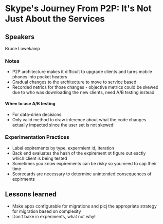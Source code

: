 # Skype's Journey From P2P: It's Not Just About the Services

## Speakers

Bruce Lowekamp

### Notes

- P2P architecture makes it difficult to upgrade clients and turns mobile phones into pocket heaters
- Gradual changes to the architecture to move to service based
- Recorded netrics for those changes - objective metrics could be skewed due to who was downloading the new clients, need A/B testing instead

#### When to use A/B testing

- For data-drien decisions
- Only valid method to draw inference about what the code changes actually impacted since the user set is not skewed

### Experimentation Practices

- Label expirements by type, expermient id, iteration
- Back end evaluates the hash of the expirement ot figure out eactly which client is being tested
- Sometimes you know expirements can be risky so you need to cap their time
- Scorecards are necessary to determine unintended consequences of expirments

## Lessons learned
- Make apps configurable for migrations and picj the appropriate strategy for migration based on complexity
- Don't bake in experiments, what not why!